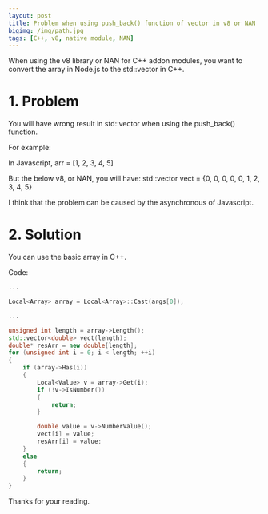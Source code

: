 ```yaml
---
layout: post
title: Problem when using push_back() function of vector in v8 or NAN
bigimg: /img/path.jpg
tags: [C++, v8, native module, NAN]
---
```



When using the v8 library or NAN for C++ addon modules, you want to convert the array in Node.js to the std::vector in C++. 

# 1. Problem
You will have wrong result in std::vector when using the push_back() function. 

For example: 

In Javascript, arr = [1, 2, 3, 4, 5]

But the below v8, or NAN, you will have: std::vector<int> vect = {0, 0, 0, 0, 0, 1, 2, 3, 4, 5}

I think that the problem can be caused by the asynchronous of Javascript.

# 2. Solution
You can use the basic array in C++. 

Code: 

```C++
...

Local<Array> array = Local<Array>::Cast(args[0]);

...

unsigned int length = array->Length();
std::vector<double> vect(length);
double* resArr = new double[length];
for (unsigned int i = 0; i < length; ++i)
{
    if (array->Has(i))
    {
        Local<Value> v = array->Get(i);
        if (!v->IsNumber()) 
        {
            return;
        }

		double value = v->NumberValue();
        vect[i] = value;
        resArr[i] = value;		
    }
	else
	{
		return;
	}
}

```

Thanks for your reading. 
